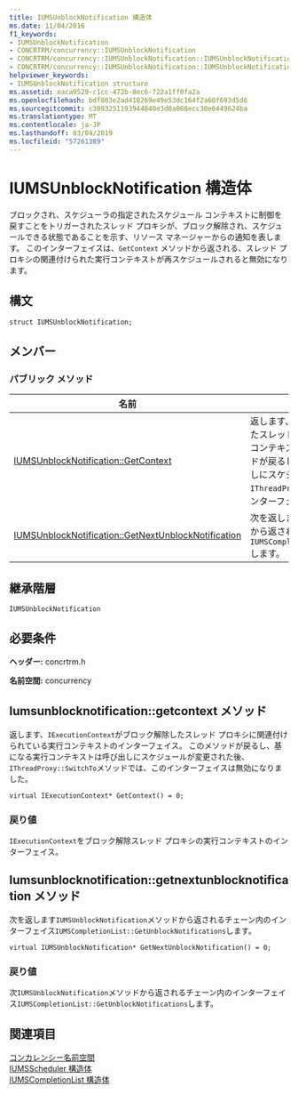 ```yaml
---
title: IUMSUnblockNotification 構造体
ms.date: 11/04/2016
f1_keywords:
- IUMSUnblockNotification
- CONCRTRM/concurrency::IUMSUnblockNotification
- CONCRTRM/concurrency::IUMSUnblockNotification::IUMSUnblockNotification::GetContext
- CONCRTRM/concurrency::IUMSUnblockNotification::IUMSUnblockNotification::GetNextUnblockNotification
helpviewer_keywords:
- IUMSUnblockNotification structure
ms.assetid: eaca9529-c1cc-472b-8ec6-722a1ff0fa2a
ms.openlocfilehash: bdf083e2ad418269e49e53dc164f2a60f693d5d6
ms.sourcegitcommit: c3093251193944840e3d0a068ecc30e6449624ba
ms.translationtype: MT
ms.contentlocale: ja-JP
ms.lasthandoff: 03/04/2019
ms.locfileid: "57261389"
---
```

# <a name="iumsunblocknotification-structure"></a>IUMSUnblockNotification 構造体

ブロックされ、スケジューラの指定されたスケジュール コンテキストに制御を戻すことをトリガーされたスレッド プロキシが、ブロック解除され、スケジュールできる状態であることを示す、リソース マネージャーからの通知を表します。 このインターフェイスは、`GetContext` メソッドから返される、スレッド プロキシの関連付けられた実行コンテキストが再スケジュールされると無効になります。

## <a name="syntax"></a>構文

```
struct IUMSUnblockNotification;
```

## <a name="members"></a>メンバー

### <a name="public-methods"></a>パブリック メソッド

|名前|説明|
|----------|-----------------|
|[IUMSUnblockNotification::GetContext](#getcontext)|返します、`IExecutionContext`がブロック解除したスレッド プロキシに関連付けられている実行コンテキストのインターフェイス。 このメソッドが戻るし、基になる実行コンテキストは呼び出しにスケジュールが変更された後、`IThreadProxy::SwitchTo`メソッドでは、このインターフェイスは無効になりました。|
|[IUMSUnblockNotification::GetNextUnblockNotification](#getnextunblocknotification)|次を返します`IUMSUnblockNotification`メソッドから返されるチェーン内のインターフェイス`IUMSCompletionList::GetUnblockNotifications`します。|

## <a name="inheritance-hierarchy"></a>継承階層

`IUMSUnblockNotification`

## <a name="requirements"></a>必要条件

**ヘッダー:** concrtrm.h

**名前空間:** concurrency

##  <a name="getcontext"></a>  Iumsunblocknotification::getcontext メソッド

返します、`IExecutionContext`がブロック解除したスレッド プロキシに関連付けられている実行コンテキストのインターフェイス。 このメソッドが戻るし、基になる実行コンテキストは呼び出しにスケジュールが変更された後、`IThreadProxy::SwitchTo`メソッドでは、このインターフェイスは無効になりました。

```
virtual IExecutionContext* GetContext() = 0;
```

### <a name="return-value"></a>戻り値

`IExecutionContext`をブロック解除スレッド プロキシの実行コンテキストのインターフェイス。

##  <a name="getnextunblocknotification"></a>  Iumsunblocknotification::getnextunblocknotification メソッド

次を返します`IUMSUnblockNotification`メソッドから返されるチェーン内のインターフェイス`IUMSCompletionList::GetUnblockNotifications`します。

```
virtual IUMSUnblockNotification* GetNextUnblockNotification() = 0;
```

### <a name="return-value"></a>戻り値

次`IUMSUnblockNotification`メソッドから返されるチェーン内のインターフェイス`IUMSCompletionList::GetUnblockNotifications`します。

## <a name="see-also"></a>関連項目

[コンカレンシー名前空間](concurrency-namespace.md)<br/>
[IUMSScheduler 構造体](iumsscheduler-structure.md)<br/>
[IUMSCompletionList 構造体](iumscompletionlist-structure.md)
